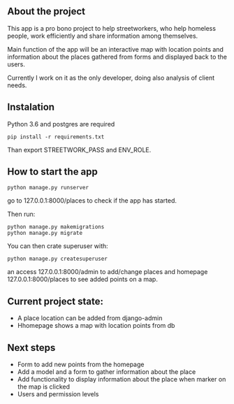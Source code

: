## About the project
This app is a pro bono project to help streetworkers, who help homeless people, work efficiently and share
information among themselves.

Main function of the app will be an interactive map with location points and information about the places gathered
from forms and displayed back to the users.

Currently I work on it as the only developer, doing also analysis of client needs.

## Instalation
Python 3.6 and postgres are required
```
pip install -r requirements.txt
```

Than export STREETWORK_PASS and ENV_ROLE.

## How to start the app

```
python manage.py runserver
```  
go to 127.0.0.1:8000/places to check if the app has started.

Then run:
```
python manage.py makemigrations
python manage.py migrate
```
You can then crate superuser with:
```
python manage.py createsuperuser
```
an access 127.0.0.1:8000/admin to add/change places
and homepage 127.0.0.1:8000/places to see added points on a map.

## Current project state:
- A place location can be added from django-admin
- Hhomepage shows a map with location points from db

## Next steps
- Form to add new points from the homepage
- Add a model and a form to gather information about the place
- Add functionality to display information about the place when marker on the map is clicked
- Users and permission levels
